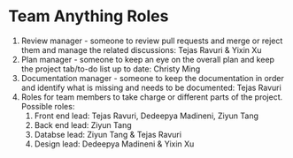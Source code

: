 # Team Anything Roles

1. Review manager - someone to review pull requests and merge or reject them and manage the related discussions: Tejas Ravuri & Yixin Xu
2. Plan manager - someone to keep an eye on the overall plan and keep the project tab/to-do list up to date: Christy Ming
3. Documentation manager - someone to keep the documentation in order and identify what is missing and needs to be documented: Tejas Ravuri
4. Roles for team members to take charge or different parts of the project. Possible roles:
    1. Front end lead: Tejas Ravuri, Dedeepya Madineni, Ziyun Tang
    2. Back end lead: Ziyun Tang
    3. Databse lead: Ziyun Tang & Tejas Ravuri
    4. Design lead: Dedeepya Madineni & Yixin Xu


